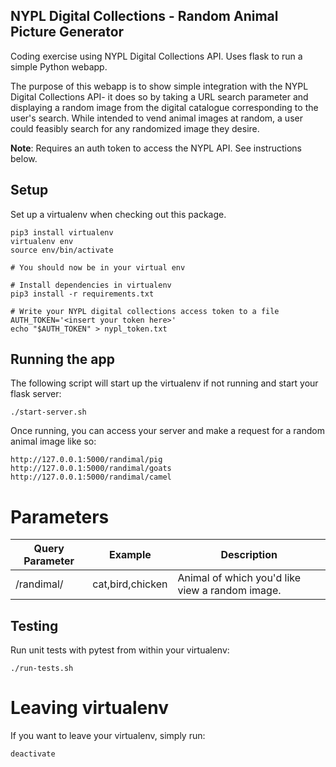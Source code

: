 ## NYPL Digital Collections - Random Animal Picture Generator
Coding exercise using NYPL Digital Collections API.
Uses flask to run a simple Python webapp.

The purpose of this webapp is to show simple integration with the NYPL Digital Collections API-
it does so by taking a URL search parameter and displaying a random image from the digital catalogue
corresponding to the user's search. While intended to vend animal images at random, a user could feasibly
search for any randomized image they desire.

**Note**: Requires an auth token to access the NYPL API. See instructions below.

## Setup
Set up a virtualenv when checking out this package.

```
pip3 install virtualenv
virtualenv env
source env/bin/activate

# You should now be in your virtual env

# Install dependencies in virtualenv
pip3 install -r requirements.txt

# Write your NYPL digital collections access token to a file
AUTH_TOKEN='<insert your token here>'
echo "$AUTH_TOKEN" > nypl_token.txt
```

## Running the app
The following script will start up the virtualenv if not running and start your flask server:

```
./start-server.sh
```

Once running, you can access your server and make a request for a random animal image like so:

```
http://127.0.0.1:5000/randimal/pig
http://127.0.0.1:5000/randimal/goats
http://127.0.0.1:5000/randimal/camel
```

# Parameters
| Query Parameter | Example | Description |
|-----------------|---------|-------------|
|/randimal/<animal>| cat,bird,chicken | Animal of which you'd like view a random image.

## Testing
Run unit tests with pytest from within your virtualenv:

```
./run-tests.sh
```

# Leaving virtualenv
If you want to leave your virtualenv, simply run:

```
deactivate
```
